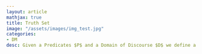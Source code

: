 ```yaml
---
layout: article
mathjax: true
title: Truth Set
image: "/assets/images/img_test.jpg"
categories:
- DM
desc: Given a Predicates $P$ and a Domain of Discourse $D$ we define a truth set of $P$ which contains elements from set $D$ for which $P(x)$ is true.
































































































































































































































































































































































 
imagealt: 
---
```


Given a [Predicates]({% post_url 2020-02-16-predicates %}) $P$ and a [Domain of Discourse]({% post_url 2020-02-20-domain-of-discourse %}) $D$ we define a *truth set* of $P$ which contains elements from set $D$ for which $P(x)$ is true.

































































































































































































































































































































































